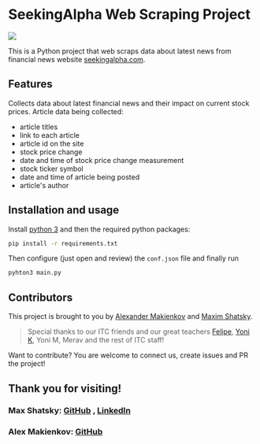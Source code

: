 # SeekingAlpha Web Scraping Project

![](https://assets.website-files.com/60623415e8fabe3c9c6f9280/6081fe0542a2037e6ecb4295_SA%20Logo%2020.4.21.png)

This is a Python project that web scraps data about latest news from financial
news website [seekingalpha.com].

## Features

Collects data about latest financial news and their impact
on current stock prices. Article data being collected:
- article titles
- link to each article
- article id on the site
- stock price change
- date and time of stock price change measurement
- stock ticker symbol
- date and time of article being posted
- article's author



## Installation and usage

Install [python 3](https://www.python.org/downloads/) and
then the required python packages:

```sh
pip install -r requirements.txt
```

Then configure (just open and review) the `conf.json` file
and finally run

```sh
pyhton3 main.py
```

## Contributors

This project is brought to you
by [Alexander Makienkov][alexM_gh] and [Maxim Shatsky][maxs_gh].

> Special thanks to our ITC friends and our great teachers [Felipe][Felipe_gh],
> [Yoni K][YoniK_gh], Yoni M, Merav and the rest of ITC staff!
>

Want to contribute? You are welcome to connect us,
create issues and PR the project!

Thank you for visiting!
-----------------------

### Max Shatsky: [GitHub][maxs_gh] , [LinkedIn][maxs_li]

### Alex Makienkov: [GitHub][alexM_gh]


[//]: # (reference links)

   [maxs_gh]: <https://github.com/maxshatsky>
   [maxs_li]: <https://www.linkedin.com/in/maxshatsky/>
   [alexM_gh]: <https://github.com/makienkov> 
   [git-repo-url]: <https://github.com/makienkov/ITC0223_project_1>
   [seekingalpha.com]: <https://seekingalpha.com/> 
   [YoniK_gh]: <https://github.com/yoni2k>
   [Felipe_gh]: <https://github.com/felipemalbergier>
